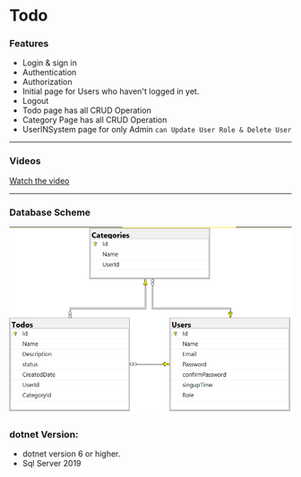 # Todo
### Features
- Login & sign in
- Authentication
- Authorization
- Initial page for Users who haven't logged in yet.
- Logout
- Todo page has all CRUD Operation
- Category Page has all CRUD Operation
- UserINSystem page for only Admin `can Update User Role & Delete User`
----
### Videos
[Watch the video](https://github.com/mohamedahmed-cloud/Todo-Asp.net-Core/raw/main/TodoProject.mp4)


---
### Database Scheme
<img src= "DatabaseScheme.png"/>

### dotnet Version:
- dotnet version 6 or higher.
- Sql Server 2019

